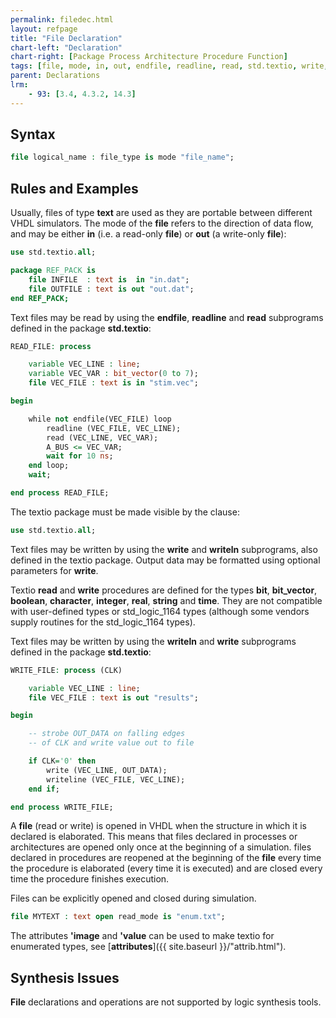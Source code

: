 ```yaml
---
permalink: filedec.html
layout: refpage
title: "File Declaration"
chart-left: "Declaration"
chart-right: [Package Process Architecture Procedure Function]
tags: [file, mode, in, out, endfile, readline, read, std.textio, write, writeln, bit, bit_vector, boolean, character, integer, real, string, time, "'image", "'value"]
parent: Declarations
lrm:
    - 93: [3.4, 4.3.2, 14.3]
---
```




## Syntax

<!-- include the vhdl tag to highlight as vhdl -->
```vhdl
file logical_name : file_type is mode "file_name";
```

## Rules and Examples

Usually, files of type __text__ are used as they are portable between different VHDL simulators. The mode of the __file__ refers to the direction of data flow, and may be either __in__ (i.e. a read-only __file__) or __out__ (a write-only __file__):
```vhdl
use std.textio.all;

package REF_PACK is
    file INFILE  : text is  in "in.dat";
    file OUTFILE : text is out "out.dat";
end REF_PACK;
```

Text files may be read by using the __endfile__, __readline__ and __read__ subprograms defined in the package __std.textio__:
```vhdl
READ_FILE: process

    variable VEC_LINE : line;
    variable VEC_VAR : bit_vector(0 to 7);
    file VEC_FILE : text is in "stim.vec";

begin

    while not endfile(VEC_FILE) loop
        readline (VEC_FILE, VEC_LINE);
        read (VEC_LINE, VEC_VAR);
        A_BUS <= VEC_VAR;
        wait for 10 ns;
    end loop;
    wait;

end process READ_FILE;
```

The textio package must be made visible by the clause:
```vhdl
use std.textio.all;
```

Text files may be written by using the __write__ and __writeln__ subprograms, also defined in the textio package. Output data may be formatted using optional parameters for __write__.

Textio __read__ and __write__ procedures are defined for the types __bit__, __bit_vector__, __boolean__, __character__, __integer__, __real__, __string__ and __time__. They are not compatible with user-defined types or std_logic_1164 types (although some vendors supply routines for the std_logic_1164 types).

Text files may be written by using the __writeln__ and __write__ subprograms defined in the package __std.textio__:
```vhdl
WRITE_FILE: process (CLK)

    variable VEC_LINE : line;
    file VEC_FILE : text is out "results";

begin

    -- strobe OUT_DATA on falling edges
    -- of CLK and write value out to file

    if CLK='0' then
        write (VEC_LINE, OUT_DATA);
        writeline (VEC_FILE, VEC_LINE);
    end if;

end process WRITE_FILE;
```

A __file__ (read or write) is opened in VHDL when the structure in which it is declared is elaborated. This means that files declared in processes or architectures are opened only once at the beginning of a simulation. files declared in procedures are reopened at the beginning of the __file__ every time the procedure is elaborated (every time it is executed) and are closed every time the procedure finishes execution.

Files can be explicitly opened and closed during simulation.
```vhdl
file MYTEXT : text open read_mode is "enum.txt";
```

The attributes __'image__ and __'value__ can be used to make textio for enumerated types, see [__attributes__]({{ site.baseurl }}/"attrib.html").

## Synthesis Issues

__File__ declarations and operations are not supported by logic synthesis tools.
